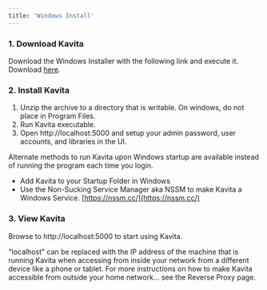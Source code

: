 ```yaml
---
title: 'Windows Install'
---
```


### 1. Download Kavita

Download the Windows Installer with the following link and execute it. Download [here](https://github.com/Kareadita/Kavita/releases).

### 2. Install Kavita

1. Unzip the archive to a directory that is writable. On windows, do not place in Program Files.
2. Run Kavita executable.
3. Open http://localhost:5000 and setup your admin password, user accounts, and libraries in the UI.

Alternate methods to run Kavita upon Windows startup are available instead of running the program each time you login.
- Add Kavita to your Startup Folder in Windows
- Use the Non-Sucking Service Manager aka NSSM to make Kavita a Windows Service. [https://nssm.cc/](https://nssm.cc/)

### 3. View Kavita

Browse to http://localhost:5000 to start using Kavita.

"localhost" can be replaced with the IP address of the machine that is running Kavita when accessing from inside your network from a different device like a phone or tablet.
For more instructions on how to make Kavita accessible from outside your home network... see the Reverse Proxy page.
